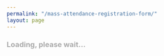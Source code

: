 ```yaml
---
permalink: "/mass-attendance-registration-form/"
layout: page
---
```


<form style="display: none" id="test">
    Registration is <span style="font-weight: bold; color: #0A0">open</span> for <span id="massDate" style="font-weight: bold">next Sunday's mass</span>.
    <br />
    <span style="color: #999">Please enter one name and the total number of attendees we can expect at mass. We will use the data you have entered solely to check attendance on mass day. We will not retain these data or forward them to third parties.</span>
    <br />
    <br />
    <ul>
        <li>
            <label for="name">Name:</label>
            <input type="text" name="name" value="" placeholder="e.g., John Doe" />
        </li>
        <li>
            <label for="number">Total number of attendees:</label><input type="number" name="number" min="1" max="10" value="1" />
            <span style="color: #0A0"><span id="availableSeats" style="font-weight: bold">0</span> seats available.</span>
        </li>
    </ul>
    <button id="send">Submit</button>
</form>
<div id="availability" style="color: #AAA">
    <h3 id="availability_message">Loading, please wait...</h3>
</div>
<div id="progress" style="display: none; color: #AAA">
    <h3 id="progress_message">Registration in progress...</h3>
</div>
<div id="success" style="display: none; color: #0A0">
    <h3 id="success_message">Thank you for registering. See you at mass!</h3>
</div>
<div id="error" style="display: none; color: #A00">
    <h3 id="error_message">An error occurred. Please try again later.</h3>
    <button id="refresh">Retry</button>
</div>

<script>
    if (window.location.protocol.indexOf("https") >= 0) {
        window.location.protocol = "http"; // API does not support https unfortunately!
    }

    var $retry = document.getElementById("refresh");
    $retry.addEventListener("click", function (e) {
        window.location.reload();
    });

    var $send = document.getElementById("send");
    $send.addEventListener("click", function(e) {
        e.preventDefault();
        e.stopPropagation();
        e.stopImmediatePropagation();

        document.getElementsByTagName("form")[0].style.display = "none";
        document.getElementById("progress").style.display = "block";

        // request via icch-api
        xhr = new XMLHttpRequest();

        xhr.open('POST', 'http://icch-api.cloudno.de/mass-registration');
        xhr.setRequestHeader('Content-Type', 'application/json');
        xhr.onload = function() {
            if (xhr.status === 200) {
                document.getElementById("progress").style.display = "none";

                try {
                    var oResponseJson = JSON.parse(xhr.responseText);
                    if (oResponseJson.success) {
                        document.getElementById("success").style.display = "block";
                        if (oResponseJson.message) {
                            document.getElementById("success_message").innerText = oResponseJson.message;
                        }
                    } else {
                        document.getElementById("error").style.display = "block";
                        if (oResponseJson.message) {
                            document.getElementById("error_message").innerText = oResponseJson.message;
                        }
                    }
                } catch (e) {
                    document.getElementById("error").style.display = "block";
                    if (oResponseJson.message) {
                        document.getElementById("error_message").innerText = oResponseJson.message;
                    }
                }
            }
            else if (xhr.status !== 200) {
                alert("Something went wrong. Please try again later");
            }
        };

        var $form = document.getElementsByTagName("form")[0];
        var oDataJson = {
            name: document.querySelector("[name=name]").value,
            number: document.querySelector("[name=number]").value
        };
        var dateMatch = window.location.href.match(/[?]date=(\d\d\d\d\d\d\d\d)/);
        if (dateMatch) {
            oDataJson.date = dateMatch[1];
        }
        xhr.send(JSON.stringify(oDataJson));
    });


    var xhr = new XMLHttpRequest();
    var masscheckUrl = "http://icch-api.cloudno.de/mass-registration-check";
    var dateMatch = window.location.href.match(/[?]date=(\d\d\d\d\d\d\d\d)/);
    if (dateMatch) {
        masscheckUrl += "?date=" + dateMatch[1];
    }
    xhr.open('GET', masscheckUrl);
    
    xhr.onload = function() {
        document.getElementById("availability").style.display = "none";

        if (xhr.status === 200) {
            try {
                var oResponseJson = JSON.parse(xhr.responseText);
                if (oResponseJson.success) {
                    if (oResponseJson.status === "closed") {
                        document.getElementById("error_message").innerText = "We are sorry, the registration for " + oResponseJson.date + " is currently closed. We will open it if enough volunteers are available to support the service on that date.";
                        document.getElementById("error").style.display = "block";
                        return;
                    }
                    if (oResponseJson.places <= 0) {
                        document.getElementById("error_message").innerText = "We are sorry, all available seats were booked for " + oResponseJson.date + ". Please come back later to this page to register for the next mass.";
                        document.getElementById("error").style.display = "block";
                        return;
                    }

                    document.getElementById("massDate").innerText = oResponseJson.date;
                    document.getElementById("availableSeats").innerText = oResponseJson.places;
                    document.getElementsByTagName("form")[0].style.display = "block";
                } else {
                    document.getElementById("error").style.display = "block";
                    if (oResponseJson.message) {
                        document.getElementById("error_message").innerText = oResponseJson.message;
                    }
                }
            } catch (e) {
                document.getElementById("error").style.display = "block";
                if (console) { console.log(e); }
            }
        } else {
            document.getElementById("error").style.display = "block";
        }
    };
xhr.send();
</script>
